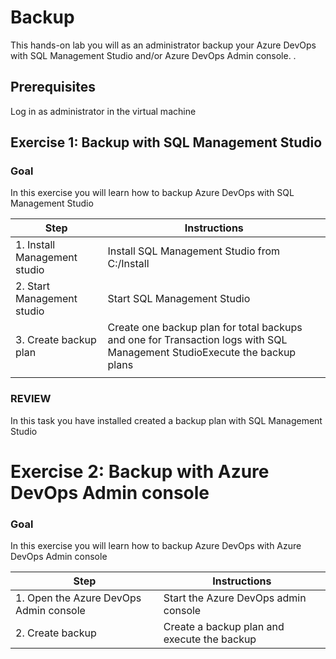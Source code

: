 # Backup

This hands-on lab you will as an administrator backup your Azure DevOps with SQL Management Studio and/or Azure DevOps Admin console.  .

## Prerequisites

Log in as administrator in the virtual machine 

## Exercise 1: Backup with SQL Management Studio

### Goal 
In this exercise you will learn how to backup Azure DevOps with SQL Management Studio 

| Step | Instructions |
| --- | --- |
| 1. Install Management studio | Install SQL Management Studio from C:/Install |
| 2. Start Management studio | Start SQL Management Studio |
| 3. Create backup plan | Create one backup plan for total backups and one for Transaction logs with SQL Management StudioExecute the backup plans |
| |   |

### REVIEW 
In this task you have installed created a backup plan with SQL Management Studio 

# Exercise 2: Backup with Azure DevOps Admin console

### Goal 
In this exercise you will learn how to backup Azure DevOps with Azure DevOps Admin console 

| Step | Instructions |
| --- | --- |
| 1. Open the Azure DevOps Admin console | Start the Azure DevOps admin console |
| 2. Create backup | Create a backup plan and execute the backup |
